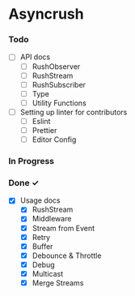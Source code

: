 # Asyncrush

### Todo

- [ ] API docs  
  - [ ] RushObserver
  - [ ] RushStream
  - [ ] RushSubscriber 
  - [ ] Type
  - [ ] Utility Functions

- [ ] Setting up linter for contributors
  - [ ] Eslint
  - [ ] Prettier
  - [ ] Editor Config

### In Progress


### Done ✓

- [x] Usage docs
  - [x] RushStream
  - [x] Middleware
  - [x] Stream from Event
  - [x] Retry
  - [x] Buffer
  - [x] Debounce & Throttle
  - [x] Debug
  - [x] Multicast
  - [x] Merge Streams
